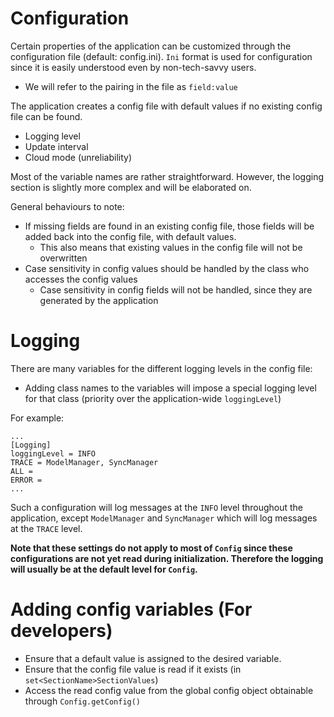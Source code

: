 # Configuration

Certain properties of the application can be customized through the configuration file (default: config.ini).
`Ini` format is used for configuration since it is easily understood even by non-tech-savvy users.
- We will refer to the pairing in the file as `field:value`

The application creates a config file with default values if no existing config file can be found.
- Logging level
- Update interval
- Cloud mode (unreliability)

Most of the variable names are rather straightforward. However, the logging section is slightly more complex and will be elaborated on.

General behaviours to note:
- If missing fields are found in an existing config file, those fields will be added back into the config file, with default values.
  - This also means that existing values in the config file will not be overwritten
- Case sensitivity in config values should be handled by the class who accesses the config values
  - Case sensitivity in config fields will not be handled, since they are generated by the application

# Logging
There are many variables for the different logging levels in the config file:
- Adding class names to the variables will impose a special logging level for that class (priority over the application-wide `loggingLevel`)

For example:
```
...
[Logging]
loggingLevel = INFO
TRACE = ModelManager, SyncManager
ALL =
ERROR =
...
```
Such a configuration will log messages at the `INFO` level throughout the application, except `ModelManager` and `SyncManager` which will log messages at the `TRACE` level.

**Note that these settings do not apply to most of `Config` since these configurations are not yet read during initialization. Therefore the logging will usually be at the default level for `Config`.**

# Adding config variables (For developers)
- Ensure that a default value is assigned to the desired variable.
- Ensure that the config file value is read if it exists (in `set<SectionName>SectionValues`)
- Access the read config value from the global config object obtainable through `Config.getConfig()`
